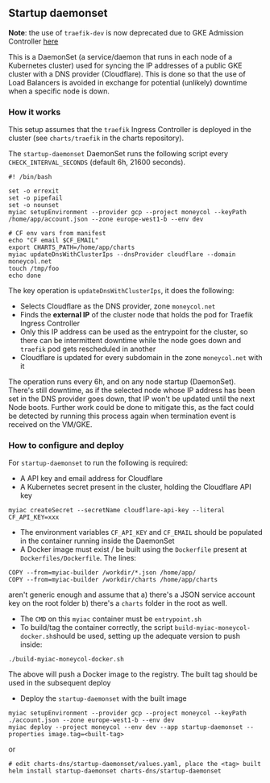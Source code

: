 ## Startup daemonset

**Note**: the use of `traefik-dev` is now deprecated due to GKE Admission Controller 
[here](https://kubernetes.io/docs/reference/access-authn-authz/admission-controllers/#denyserviceexternalips)


This is a DaemonSet (a service/daemon that runs in each node of a Kubernetes cluster) used for syncing the IP addresses 
of a public GKE cluster with a DNS provider (Cloudflare). This is done so that the use of Load Balancers is avoided in exchange for 
potential (unlikely) downtime when a specific node is down.

### How it works

This setup assumes that the `traefik` Ingress Controller is deployed in the cluster (see `charts/traefik` in the 
charts repository).

The `startup-daemonset` DaemonSet runs the following script every `CHECK_INTERVAL_SECONDS` (default 6h, 21600 seconds).

```
#! /bin/bash

set -o errexit
set -o pipefail
set -o nounset
myiac setupEnvironment --provider gcp --project moneycol --keyPath /home/app/account.json --zone europe-west1-b --env dev

# CF env vars from manifest
echo "CF email $CF_EMAIL"
export CHARTS_PATH=/home/app/charts
myiac updateDnsWithClusterIps --dnsProvider cloudflare --domain moneycol.net
touch /tmp/foo
echo done

```

The key operation is `updateDnsWithClusterIps`, it does the following:

- Selects Cloudflare as the DNS provider, zone `moneycol.net`
- Finds the **external IP** of the cluster node that holds the pod for Traefik Ingress Controller
- Only this IP address can be used as the entrypoint for the cluster, so there can be intermittent downtime
while the node goes down and `traefik` pod gets rescheduled in another
- Cloudflare is updated for every subdomain in the zone `moneycol.net` with it

The operation runs every 6h, and on any node startup (DaemonSet). There's still downtime, as if the selected node whose IP
address has been set in the DNS provider goes down, that IP won't be updated until the next Node boots. 
Further work could be done to mitigate this, as the fact could be detected by running this process again when termination event is received on the VM/GKE.


### How to configure and deploy

For `startup-daemonset` to run the following is required:

- A API key and email address for Cloudflare
- A Kubernetes secret present in the cluster, holding the Cloudflare API key

```
myiac createSecret --secretName cloudflare-api-key --literal CF_API_KEY=xxx
```

- The environment variables `CF_API_KEY` and `CF_EMAIL` should be populated in the container running inside the DaemonSet
- A Docker image must exist / be built using the `Dockerfile` present at `Dockerfiles/Dockerfile`. The lines:
```
COPY --from=myiac-builder /workdir/*.json /home/app/
COPY --from=myiac-builder /workdir/charts /home/app/charts
```

aren't generic enough and assume that a) there's a JSON service account key on the root folder b) there's a `charts` folder
in the root as well.
- The `CMD` on this `myiac` container must be `entrypoint.sh`
- To build/tag the container correctly, the script `build-myiac-moneycol-docker.sh`should be used, setting up the 
adequate version to push inside:

```
./build-myiac-moneycol-docker.sh
```

The above will push a Docker image to the registry. The built tag should be used in the subsequent deploy

- Deploy the `startup-daemonset` with the built image

```
myiac setupEnvironment --provider gcp --project moneycol --keyPath ./account.json --zone europe-west1-b --env dev 
myiac deploy --project moneycol --env dev --app startup-daemonset --properties image.tag=<built-tag>
```

or 

```
# edit charts-dns/startup-daemonset/values.yaml, place the <tag> built
helm install startup-daemonset charts-dns/startup-daemonset
```